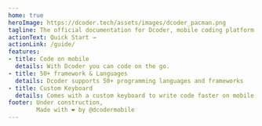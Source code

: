 ```yaml
---
home: true
heroImage: https://dcoder.tech/assets/images/dcoder_pacman.png
tagline: The official documentation for Dcoder, mobile coding platform.
actionText: Quick Start →
actionLink: /guide/
features:
- title: Code on mobile
  details: With Dcoder you can code on the go.
- title: 50+ framework & Languages
  details: Dcoder supports 50+ programming languages and frameworks
- title: Custom Keyboard
  details: Comes with a custom keyboard to write code faster on mobile.
footer: Under construction, 
        Made with ❤️ by @dcodermobile
---
```

